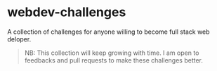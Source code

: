 # webdev-challenges
A collection of challenges for anyone willing to become full stack web deloper.
> NB: This collection will keep growing with time. 
> I am open to feedbacks and pull requests to make these challenges better.
